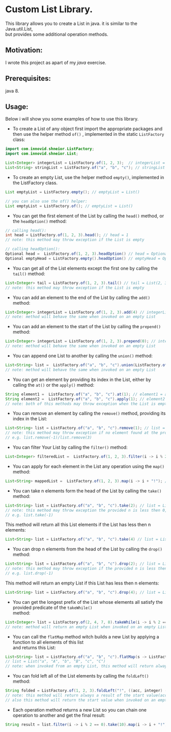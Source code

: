 # Custom List Library.

This library allows you to create a List in java. it is similar to the Java.util.List,  
but provides some additional operation methods.  

## Motivation:

I wrote this project as apart of my _java_ exercise.  

## Prerequisites:

java 8.

## Usage: 
Below i will show you some examples of how to use this library.

- To create a List of any object first import the appropriate packages and then use the helper method `of()` , implemented in the static `ListFactory` class:

```java
import com.innovid.shneior.ListFactory;  
import com.innovid.shneior.List;  

List<Integer> integerList = ListFactory.of(1, 2, 3);  // integerList = List(1, 2, 3)
List<String> stringList = ListFactory.of("a", "b", "c"); // stringList = List("a", "b", "c")
```   
- To create an empty List, use the helper method `empty()`, implemented in the ListFactory class.
```java
List emptyList = ListFactory.empty(); // emptyList = List()  

// you can also use the of() helper:
List emptyList = ListFactory.of(); // emptyList = List()
```
- You can get the first element of the List by calling the `head()` method, or the `headOption()` method: 
```java
// calling head():
int head = ListFactory.of(1, 2, 3).head(); // head = 1
// note: this method may throw exception if the List is empty  

// calling headOption():
Optional head =  ListFactory.of(1, 2, 3).headOption() // head = Optional[1]
Optional emptyHead = ListFactory.empty().headOption() // emptyHead = Optional.empty
```
- You can get all of the List elements except the first one by calling the `tail()` method:
```java
List<Integer> tail = ListFactory.of(1, 2, 3).tail() // tail = List(2, 3)
// note: this method may throw exception if the List is empty 
```
- You can add an element to the end of the List by calling the `add()` method:
```java
List<Integer> integerList = ListFactory.of(1, 2, 3).add(4) // integerList = List(1, 2, 3, 4)
// note: method will behave the same when invoked on an empty List
```
- You can add an element to the start of the List by calling the `prepend()` method:
```java
List<Integer> integerList = ListFactory.of(1, 2, 3).prepend(0); // integerList = List(d, a, b, c)
// note: method will behave the same when invoked on an empty List
```
- You can append one List to another by calling the `union()` method:
```java
List<String> list =  ListFactory.of("a", "b", "c").union(ListFactory.of("d", "e"); // list = List(a, b, c, d, e)
// note: method will behave the same when invoked on an empty List
```
- You can get an element by providing its index in the List, either by calling the `at()` or the `apply()` method:
```java
String element1 =  ListFactory.of("a", "b", "c").at(1); // element1 = a
String element2 =  ListFactory.of("a", "b", "c").apply(1); // element2 = a
// note: both of this methods may throw exception when the List is empty
```
- You can remove an element by calling the `remove()` method, providing its index in the List:
```java
List<String> list = ListFactory.of("a", "b", "c").remove(1); // list = List(a, c)
// note: this method may throw exception if no element found at the provided index,   
// e.g. list.remove(-1)/list.remove(3)
```
- You can filter Your List by calling the `filter()` method:
```java
List<Integer> filteredList =  ListFactory.of(1, 2, 3).filter(i -> i % 2 == 0); // filteredList = List(2)
```
- You can apply for each element in the List any operation using the `map()` method:
```java
List<String> mappedList =  ListFactory.of(1, 2, 3).map(i -> i + "!"); // mappedList = List(1!, 2!, 3!)
```
- You can take n elements form the head of the List by calling the `take()` method:
```java
List<String> list = ListFactory.of("a", "b", "c").take(2); // list = List(a, b)
// note: this method may throw exception the provided n is less then 0,   
// e.g. list.take(-1)
```   
This method will return all this List elements if the List has less then n elements:  
```java
List<String> list = ListFactory.of("a", "b", "c").take(4) // list = List(a, b, c)
```

- You can drop n elements from the head of the List by calling the `drop()` method:
```java
List<String> list = ListFactory.of("a", "b", "c").drop(2); // list = List(c)
// note: this method may throw exception if the provided n is less then 0,   
// e.g. list.drop(-1)
```
This method will return an empty List if this List has less then n elements: 
```java
List<String> list = ListFactory.of("a", "b", "c").drop(4); // list = List()
```   
- You can get the longest prefix of the List whose elements all satisfy the provided predicate of the `takeWhile()`  
 method: 
```java
List<Integer> list = ListFactory.of(2, 4, 7, 8).takeWhile(i -> i % 2 == 0); // list = List(2, 4)
// note: method will return an empty List when invoked on an empty List
```
- You can call the `flatMap` method witch builds a new List by applying a function to all elements of this list  
 and returns this List:
 ```java
List<String> list = ListFactory.of("a", "b", "c").flatMap(s -> ListFactory.of(s.toLowerCase(), s.toUpperCase()));  
// list = List("a", "A", "b", "B", "c", "C")  
// note: when invoked from an empty List, this method will return always empty List 
```
- You can fold left all of the List elements by calling the `foldLeft()` method:
```java
String folded = ListFactory.of(1, 2, 3).foldLeft("!", ((acc, integer) -> acc + integer)); // folded = List(!123)  
// note: this method will return always a result of the start value(acc) type  
// also this method will return the start value when invoked on an empty List
```
- Each operation method returns a new List so you can chain one operation to another and get the final result:
```java
String result = list.filter(i -> i % 2 == 0).take(10).map(i -> i + "!").toString();
```
